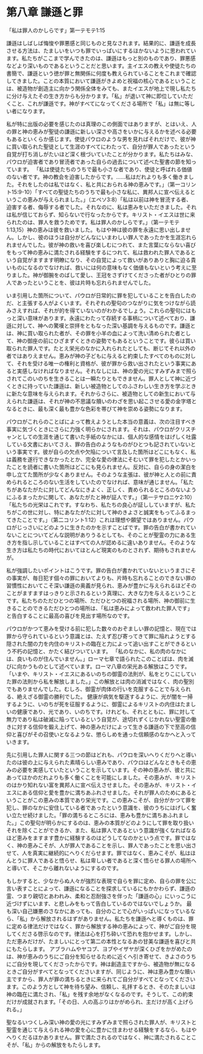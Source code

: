 # 第八章 謙遜と罪

「私は罪人のかしらです」第一テモテ1:15

謙遜はしばしば悔悛や罪悪感と同じものと見なされます。結果的に、謙遜を成長させる方法は、たましいをいつも罪でいっぱいにするほかないように思われています。私たちがここまで学んできたのは、謙遜はもっと別のものであり、罪悪感などより深いものであるということだと思います。主イエスの教えや使徒たちの書簡で、謙遜という徳が罪と無関係に何度も教えられていることをこれまで確認してきました。ことの本質において謙遜がきよめと祝福の核心であるということは、被造物が創造主に向かう関係全体をみても、またイエスが地上で現し私たちに分け与えたその生き方からも分かります。「私」が退いて神に即位していただくこと、これが謙遜です。神がすべてになってくださる場所で「私」は無に等しい者になります。

私が特に出版の必要を感じたのは真理のこの側面ではありますが、とはいえ、人の罪と神の恵みが聖徒の謙遜に新しい深さや高さをいかに与えるかを述べる必要もあるといくらか感じます。使徒パウロのような男を見ればそれだけで、彼が神に買い取られた聖徒として生涯のすべてにわたって、自分が罪人であったという自覚が打ち消しがたいほど深く根づいていたことが分かります。私たちはみな、パウロが迫害者であり冒涜者であった自らの過去について述べた聖書の節を知っています。 「私は使徒たちのうちで最も小さな者であり、使徒と呼ばれる価値のない者です。神の教会を迫害したからです。……私はだれよりも多く働きました。それをしたのは私ではなく、私と共におられる神の恵みです。」（第一コリント15:9-10）「すべての聖徒たちのうちで最も小さな私に、異邦人に宣べ伝えるというこの恵みが与えられました。」（エペソ3:8）「私は以前は神を冒涜する者、迫害する者、侮辱する者でした。それなのに、私は恵みをいただきました。それは私が信じておらず、知らないで行なったからです。キリスト・イエスは世に来られたのは、罪人を救うためです。私は罪人のかしらです。」（第一テモテ1:13,15）神の恵みは彼を救いました。もはや神は彼の罪を永遠に思い出しません。しかし、彼のほうは自分がどんなにいまわしい罪人であったかを生涯忘れられませんでした。彼が神の救いを喜び楽しむにつれて、また言葉にならない喜びをもって神の恵みに満たされる経験をするにつれて、私は救われた罪人であるという自覚がますます明瞭になり、その自覚によって救いがありありと胸に迫る貴いものになるのでなければ、救いには何の意味もなく価値もないという考えに至りました。神が御腕をのばして愛し、王冠をさずけてくださった者がひとりの罪人であったということを、彼は片時も忘れられませんでした。

いま引用した箇所について、パウロが日常的に罪を犯していることを告白したのだ、と主張する人がよくいます。それぞれの聖句のつながりに気をつけながら読みさえすれば、それが的を得ていないのがわかるでしょう。これらの聖句にはもっと深い意味があります。永遠にわたって存続する事柄について述べており、謙遜に対して、神への驚嘆と崇拝をともなった深い基調を与えるものです。謙遜とは、神に買い取られた者が、その罪を小羊の血によって洗い清められた者として、神の御座の前にひざまずくときの姿勢でもあるということです。彼らは買い取られた罪人です。たとえ栄光のなかに入れられたとしても、断じてそれ以外の者ではありえません。恵みが神の子どもに与えると約束したすべてのものに対して、それを受ける唯一の権利と資格が、彼が罪から救い出されたという事実にあると実感しなければなりません。それなしには、神の愛の光にすみずみまで照らされてこのいのちを生きることは一瞬たりともできません。罪人として神に近づくときに持っていた謙遜は、新しい被造物としてのふさわしい生き方を学ぶときに新たな意味を与えられます。それからさらに、被造物としての新生において与えられた謙遜は、それが神の不思議な贖いのわざを思い起こさせる愛の金字塔となるときに、最も深く最も豊かな色彩を帯びて神を崇める姿勢になります。

パウロがこれらのことばによって教えようとした本当の意義は、次の注目すべき事実に気づくときにさらに力強く明らかにされます。それは、パウロがクリスチャンとしての生涯を通じて書いた手紙のなかには、個人的な感情をはげしく吐露している文書においてさえ、罪の告白のようなものがひとつも記されていないという事実です。彼が自らの欠点や欠陥について言及した箇所はどこにもなく、私は義務を遂行できなかったとか、完全な愛の律法にそむいて罪を犯したとかいったことを読者に書いた箇所はどこにも見られません。反対に、自らの身の潔白を申し立てた箇所が少なくありません。そのような主張は、彼が神と人との前に責められるところのない生活をしていたのでなければ、意味が通じません。「私たちがあなたがたに対してどんなにきよく、正しく、責められるところのないようにふるまったかに関して、あなたがたと神が証人です。」（第一テサロニケ2:10）「私たちの光栄はこれです。すなわち、私たちの良心が証ししていますが、私たちがこの世に対し、特にあなたがたに対して神のきよさと誠実をもってふるまってきたことです。」（第二コリント1:12）これは理想や願望ではありません。パウロがじっさいにどのように生きたのかを示すことばです。罪の告白が書かれていないことについてどんな説明がありうるとしても、そのことが聖霊の力にある生き方を指し示していることはすべての人が認めるに違いありません。そのような生き方は私たちの時代においてほとんど現実のものとされず、期待もされませんが。

私が強調したいポイントはこうです。罪の告白が書かれていないというまさにその事実が、毎日犯す個々の罪においてよりも、片時も忘れることのできない罪の習慣性においてこそ深い謙遜の奥義が見られ、恵みが豊かに与えられるほどそのことがますますはっきりと示されるという真理に、大きな力を与えるということです。私たちのただひとつの場所、ただひとつの祝福される場所、神の御前に生きることのできるただひとつの場所は、「私は恵みによって救われた罪人です」と告白することに最高の喜びを見出す場所なのです。

パウロがかつて恵みを受ける前に犯した数々のおぞましい罪の記憶と、現在では罪から守られているという意識とは、たえず忍び寄ってきて罪に陥れようとする隠された闇の力を内住のキリストの臨在と力によって追い出すことができるという不朽の記憶と、かたく結びついています。 「私のなかに、私の肉のなかには、良いものが住んでいません。」ローマ七章で語られたこのことばは、肉を滅びに向かうものとして述べています。ローマ八章の栄光ある解放はこうです。「いまや、キリスト・イエスにあるいのちの御霊の法則が、私をとりこにしていた罪の法則から私を解放しました。」この解放とは肉の消滅ではなく、肉の聖別でもありませんでした。むしろ、御霊が肉体の行いを克服することで与えられる、絶えざる御霊の勝利でした。 健康が病気を駆逐するように、光が闇を一掃するように、いのちが死を征服するように、御霊によるキリストの内住はたましいの健康であり、光であり、いのちです。けれども、それとともに、罪に対して無力であり私は破滅に陥っているという自覚が、途切れずくじかれない聖霊の働きに対する信仰を鍛え上げて、神の恵みだけによって生きる謙遜の下で至高の信仰と喜びがその召使いとなるような、懲らしめを通った信頼感のなかへと入っていきます。

先に引用した罪人に関する三つの節はどれも、パウロを深いへりくだりへと導いたのは彼の上に与えられた素晴らしい恵みであり、パウロはどんなときもその恵みの必要を実感していたということを示しています。その神の恵みが、彼と共にあってほかのだれよりも多く働くことを可能にしました。その恵みが、キリストのはかり知れない富を異邦人に宣べ伝えさせました。その恵みが、キリスト・イエスにある信仰と愛を豊かに満ちあふれさせました。それが罪人のためにあるということがこの恵みの本質であり栄光です。この恵みこそが、自分がかつて罪を犯し、罪のなかに安住している者であったという意識を、彼のうちにはげしく奮い立たせ続けました。「罪の満ちるところには、恵みも豊かに満ちあふれました。」この聖句が明らかにするのは、恵みの本質がどのようにして罪を取り扱いそれを除くことができるか、また、私は罪人であるという意識が強くなればなるほど恵みをますます豊かに経験するのはどうしてなのかという点です。罪ではなく、神の恵みこそが、人が罪人であることを示し、罪人であったことを思い出させて、人を真実に継続的にへりくだらせます。罪ではなく、恵みこそが、私はほんとうに罪人であると悟らせ、私は卑しい者であると深く悟らせる罪人の場所へと導いて、そこから離れないようにするのです。

もしかすると、少なからぬ人々が強烈な表現で自らを罪に定め、自らの罪を公に言い表すことによって、謙遜になることを探求しているにもかかわらず、謙遜の霊、つまり親切とあわれみ、柔和と忍耐強さを伴った「謙遜の心」にいっこうに近づけずにいます、と悲しみをもって告白しているのではないでしょうか。 最も深い自己嫌悪のさなかにあっても、自分のことで心がいっぱいになっているなら、「私」から解放されるはずがありません。私たちを謙遜へと導くものは、罪に定める律法だけではなく、罪から解放する神の恵みによって、神がご自分を現してくださる啓示なのです。律法は心を打ち砕いて恐れを抱かせます。しかし、ただ恵みだけが、たましいにとって第二の本性となるあの甘美な謙遜を喜びと共にもたらします。 アブラハムやヤコブ、ヨブやイザヤが深くひざをかがめたのは、神が恵みのうちにご自分を知らせるために近くへ引き寄せて、きよさのうちにご自分を現してくださったからです。神は創造主ですから、被造物が無になるときご自分がすべてとなってくださいますが、同じように、神は恵み豊かな贖い主ですから、罪人が罪の満ちるときに来られてご自分がすべてとなってくださいます。このよう方として神を待ち望み、信頼し、礼拝するとき、そのたましいは神の臨在に満たされ、「私」を残す余地がなくなるのです。そうして、この約束だけが成就されます。「その日、人の高ぶりはかがめられ、主だけが高く上げられる。」

聖なるいつくしみ深い神の愛の光にすみずみまで照らされた罪人が、キリストと聖霊を通じて与えられる神の愛を心に豊かに住まわせる経験をするなら、もはやへりくだるほかありません。罪で満たされるのではなく、神に満たされることこそが、「私」からの解放をもたらします。
